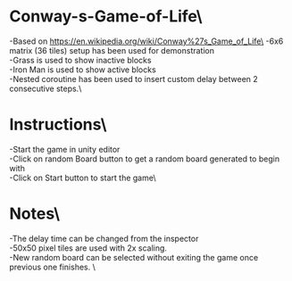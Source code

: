 # Conway-s-Game-of-Life\
-Based on https://en.wikipedia.org/wiki/Conway%27s_Game_of_Life\
-6x6 matrix (36 tiles) setup has been used for demonstration\
-Grass is used to show inactive blocks\
-Iron Man is used to show active blocks\
-Nested coroutine has been used to insert custom delay between 2 consecutive steps.\
# Instructions\
-Start the game in unity editor\
-Click on random Board button to get a random board generated to begin with\
-Click on Start button to start the game\
# Notes\
-The delay time can be changed from the inspector\
-50x50 pixel tiles are used with 2x scaling.\
-New random board can be selected without exiting the game once previous one finishes. \
